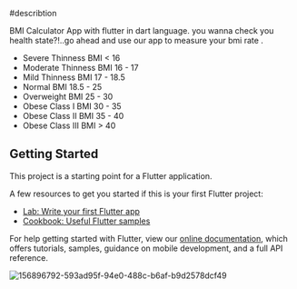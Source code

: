 #describtion

BMI Calculator App with flutter in dart language. you wanna check you health state?!..go ahead and use our app to measure your bmi 
rate .
- Severe Thinness	       BMI < 16
- Moderate Thinness	     BMI 16 - 17
- Mild Thinness	         BMI 17 - 18.5
- Normal	               BMI 18.5 - 25
- Overweight	           BMI 25 - 30
- Obese Class I	         BMI 30 - 35
- Obese Class II	       BMI 35 - 40
- Obese Class III	       BMI > 40

## Getting Started

This project is a starting point for a Flutter application.

A few resources to get you started if this is your first Flutter project:

- [Lab: Write your first Flutter app](https://flutter.dev/docs/get-started/codelab)
- [Cookbook: Useful Flutter samples](https://flutter.dev/docs/cookbook)

For help getting started with Flutter, view our
[online documentation](https://flutter.dev/docs), which offers tutorials,
samples, guidance on mobile development, and a full API reference.

![156896792-593ad95f-94e0-488c-b6af-b9d2578dcf49](https://user-images.githubusercontent.com/94145850/158023685-bee5776b-c7d0-4e99-b692-13cb9f0a3dc0.png)

